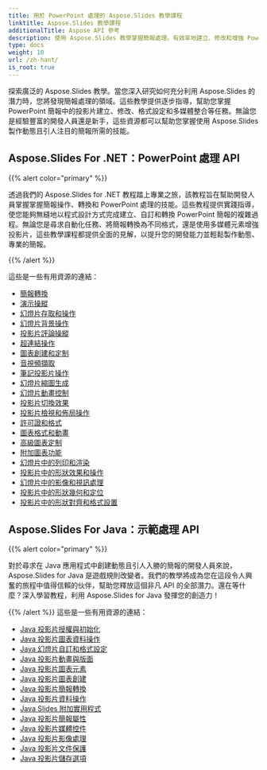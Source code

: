 ```yaml
---
title: 用於 PowerPoint 處理的 Aspose.Slides 教學課程
linktitle: Aspose.Slides 教學課程
additionalTitle: Aspose API 參考
description: 使用 Aspose.Slides 教學掌握簡報處理。有效率地建立、修改和增強 PowerPoint 簡報。 Excel 中的動態內容動作。
type: docs
weight: 10
url: /zh-hant/
is_root: true
---
```

探索廣泛的 Aspose.Slides 教學。當您深入研究如何充分利用 Aspose.Slides 的潛力時，您將發現簡報處理的領域。這些教學提供逐步指導，幫助您掌握 PowerPoint 簡報中的投影片建立、修改、格式設定和多媒體整合等任務。無論您是經驗豐富的開發人員還是新手，這些資源都可以幫助您掌握使用 Aspose.Slides 製作動態且引人注目的簡報所需的技能。

## Aspose.Slides For .NET：PowerPoint 處理 API
{{% alert color="primary" %}}

透過我們的 Aspose.Slides for .NET 教程踏上專業之旅，該教程旨在幫助開發人員掌握掌握簡報操作、轉換和 PowerPoint 處理的技能。這些教程提供實踐指導，使您能夠無縫地以程式設計方式完成建立、自訂和轉換 PowerPoint 簡報的複雜過程。無論您是尋求自動化任務、將簡報轉換為不同格式，還是使用多媒體元素增強投影片，這些教學課程都提供全面的見解，以提升您的開發能力並輕鬆製作動態、專業的簡報。

{{% /alert %}}

這些是一些有用資源的連結：
- [簡報轉換](./net/presentation-conversion/)
- [演示操縱](./net/presentation-manipulation/)
- [幻燈片存取和操作](./net/slide-access-and-manipulation/)
- [幻燈片背景操作](./net/slide-background-manipulation/)
- [投影片評論操縱](./net/slide-comments-manipulation/)
- [超連結操作](./net/hyperlink-manipulation/)
- [圖表創建和定制](./net/chart-creation-and-customization/)
- [音視頻擷取](./net/audio-and-video-extraction/)
- [筆記投影片操作](./net/notes-slide-manipulation/)
- [幻燈片縮圖生成](./net/slide-thumbnail-generation/)
- [幻燈片動畫控制](./net/slide-animation-control/)
- [投影片切換效果](./net/slide-transition-effects/)
- [投影片檢視和佈局操作](./net/slide-view-and-layout-manipulation/)
- [許可證和格式](./net/licensing-and-formatting/)
- [圖表格式和動畫](./net/chart-formatting-and-animation/)
- [高級圖表定制](./net/advanced-chart-customization/)
- [附加圖表功能](./net/additional-chart-features/)
- [幻燈片中的列印和渲染](./net/printing-and-rendering-in-slides/)
- [投影片中的形狀效果和操作](./net/shape-effects-and-manipulation-in-slides/)
- [幻燈片中的影像和視訊處理](./net/image-and-video-manipulation-in-slides/)
- [投影片中的形狀幾何和定位](./net/shape-geometry-and-positioning-in-slides/)
- [投影片中的形狀對齊和格式設置](./net/shape-alignment-and-formatting-in-slides/)

## Aspose.Slides For Java：示範處理 API
{{% alert color="primary" %}}

對於尋求在 Java 應用程式中創建動態且引人入勝的簡報的開發人員來說，Aspose.Slides for Java 是遊戲規則改變者。我們的教學將成為您在這段令人興奮的旅程中值得信賴的伙伴，幫助您釋放這個非凡 API 的全部潛力。還在等什麼？深入學習教程，利用 Aspose.Slides for Java 發揮您的創造力！

{{% /alert %}}
這些是一些有用資源的連結：
- [Java 投影片授權與初始化](./java/licensing-and-initialization)
- [Java 投影片圖表資料操作](./java/chart-data-manipulation)
- [Java 幻燈片自訂和格式設定](./java/customization-and-formatting)
- [Java 投影片動畫與版面](./java/animation-and-layout)
- [Java 投影片圖表元素](./java/chart-elements)
- [Java 投影片圖表創建](./java/chart-creation)
- [Java 投影片簡報轉換](./java/presentation-conversion)
- [Java 投影片資料操作](./java/data-manipulation)
- [Java Slides 附加實用程式](./java/additional-utilities/)
- [Java 投影片簡報屬性](./java/presentation-properties/)
- [Java 投影片媒體控件](./java/media-controls/)
- [Java 投影片影像處理](./java/image-handling/)
- [Java 投影片文件保護](./java/document-protection/)
- [Java 投影片儲存選項](./java/saving-options/)